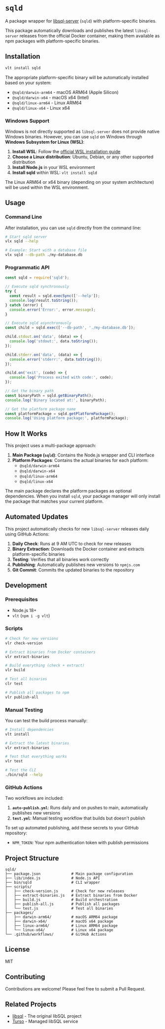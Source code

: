 # `sqld`

A package wrapper for [libsql-server](https://github.com/tursodatabase/libsql) (`sqld`) with platform-specific binaries.

This package automatically downloads and publishes the latest `libsql-server` releases from the official Docker container, making them available as npm packages with platform-specific binaries.

## Installation

```bash
vlt install sqld
```

The appropriate platform-specific binary will be automatically installed based on your system:

- `@sqld/darwin-arm64` - macOS ARM64 (Apple Silicon)
- `@sqld/darwin-x64` - macOS x64 (Intel)
- `@sqld/linux-arm64` - Linux ARM64
- `@sqld/linux-x64` - Linux x64

### Windows Support

Windows is not directly supported as `libsql-server` does not provide native Windows binaries. However, you can use `sqld` on Windows through **Windows Subsystem for Linux (WSL)**:

1. **Install WSL**: Follow the [official WSL installation guide](https://docs.microsoft.com/en-us/windows/wsl/install)
2. **Choose a Linux distribution**: Ubuntu, Debian, or any other supported distribution
3. **Install Node.js** in your WSL environment
4. **Install sqld** within WSL: `vlt install sqld`

The Linux ARM64 or x64 binary (depending on your system architecture) will be used within the WSL environment.

## Usage

### Command Line

After installation, you can use `sqld` directly from the command line:

```bash
# Start sqld server
vlx sqld --help

# Example: Start with a database file
vlx sqld --db-path ./my-database.db
```

### Programmatic API

```javascript
const sqld = require('sqld');

// Execute sqld synchronously
try {
  const result = sqld.execSync(['--help']);
  console.log(result.toString());
} catch (error) {
  console.error('Error:', error.message);
}

// Execute sqld asynchronously
const child = sqld.exec(['--db-path', './my-database.db']);

child.stdout.on('data', (data) => {
  console.log('stdout:', data.toString());
});

child.stderr.on('data', (data) => {
  console.error('stderr:', data.toString());
});

child.on('exit', (code) => {
  console.log('Process exited with code:', code);
});

// Get the binary path
const binaryPath = sqld.getBinaryPath();
console.log('Binary located at:', binaryPath);

// Get the platform package name
const platformPackage = sqld.getPlatformPackage();
console.log('Using platform package:', platformPackage);
```

## How It Works

This project uses a multi-package approach:

1. **Main Package (`sqld`)**: Contains the Node.js wrapper and CLI interface
2. **Platform Packages**: Contains the actual binaries for each platform:
   - `@sqld/darwin-arm64`
   - `@sqld/darwin-x64`
   - `@sqld/linux-arm64`
   - `@sqld/linux-x64`

The main package declares the platform packages as optional dependencies. When you install `sqld`, your package manager will only install the package that matches your current platform.

## Automated Updates

This project automatically checks for new `libsql-server` releases daily using GitHub Actions:

1. **Daily Check**: Runs at 9 AM UTC to check for new releases
2. **Binary Extraction**: Downloads the Docker container and extracts platform-specific binaries
3. **Testing**: Verifies that all binaries work correctly
4. **Publishing**: Automatically publishes new versions to `npmjs.com`
5. **Git Commit**: Commits the updated binaries to the repository

## Development

### Prerequisites

- Node.js 18+
- `vlt` (`npm i -g vlt`)

### Scripts

```bash
# Check for new versions
vlr check-version

# Extract binaries from Docker containers
vlr extract-binaries

# Build everything (check + extract)
vlr build

# Test all binaries
clr test

# Publish all packages to npm
vlr publish-all
```

### Manual Testing

You can test the build process manually:

```bash
# Install dependencies
vlt install

# Extract the latest binaries
vlr extract-binaries

# Test that everything works
vlr test

# Test the CLI
./bin/sqld --help
```

### GitHub Actions

Two workflows are included:

1. **`auto-publish.yml`**: Runs daily and on pushes to main, automatically publishes new versions
2. **`test.yml`**: Manual testing workflow that builds but doesn't publish

To set up automated publishing, add these secrets to your GitHub repository:

- `NPM_TOKEN`: Your npm authentication token with publish permissions

## Project Structure

```
sqld/
├── package.json              # Main package configuration
├── lib/index.js              # Node.js API
├── bin/sqld                  # CLI wrapper
├── scripts/
│   ├── check-version.js      # Check for new releases
│   ├── extract-binaries.js   # Extract binaries from Docker
│   ├── build.js              # Build orchestration
│   ├── publish-all.js        # Publish all packages
│   └── test.js               # Test all binaries
├── packages/
│   ├── darwin-arm64/         # macOS ARM64 package
│   ├── darwin-x64/           # macOS x64 package
│   ├── linux-arm64/          # Linux ARM64 package
│   └── linux-x64/            # Linux x64 package
└── .github/workflows/        # GitHub Actions
```

## License

MIT

## Contributing

Contributions are welcome! Please feel free to submit a Pull Request.

## Related Projects

- [libsql](https://github.com/tursodatabase/libsql) - The original libSQL project
- [Turso](https://turso.tech/) - Managed libSQL service